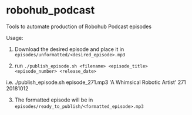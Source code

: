 # robohub_podcast
Tools to automate production of Robohub Podcast episodes

Usage:
1. Download the desired episode and place it in `episodes/unformatted/<desired_episode>.mp3`

2. run `./publish_episode.sh <filename> <episode_title> <episode_number> <release_date>`

i.e. ./publish_episode.sh episode_271.mp3 'A Whimsical Robotic Artist' 271 20181012

3. The formatted episode will be in `episodes/ready_to_publish/<formatted_episode>.mp3`

